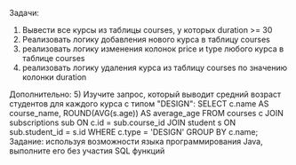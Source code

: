 Задачи:

1) Вывести все курсы из таблицы courses, у которых duration >= 30
2) Реализовать логику добавления нового курса в таблицу courses
3) реализовать логику изменения колонок price и type любого курса в таблице courses
4) реализовать логику удаления курса из таблицу courses по значению колонки duration

Дополнительно:
5) Изучите запрос, который выводит средний возраст студентов для каждого курса с
   типом "DESIGN":
   SELECT c.name AS course_name, ROUND(AVG(s.age)) AS average_age
   FROM courses c
   JOIN subscriptions sub ON c.id = sub.course_id
   JOIN student s ON sub.student_id = s.id
   WHERE c.type = 'DESIGN'
   GROUP BY c.name;
Задание: используя возможности языка программирования Java, выполните его без
участия SQL функций